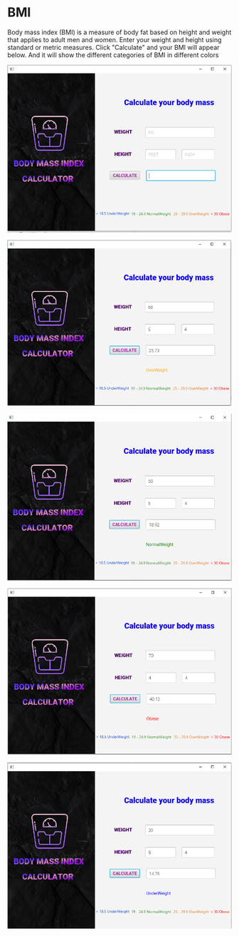 # BMI
Body mass index (BMI) is a measure of body fat based on height and weight that applies to adult men and women.  Enter your weight and height using standard or metric measures. Click "Calculate" and your BMI will appear below. And it will show the different categories of BMI in different colors 

![](BMI/Capture.PNG)

![](BMI/OverWeight.PNG)

![](BMI/normalWeight.PNG)

![](BMI/obese.PNG)

![](BMI/underWeight.PNG)

